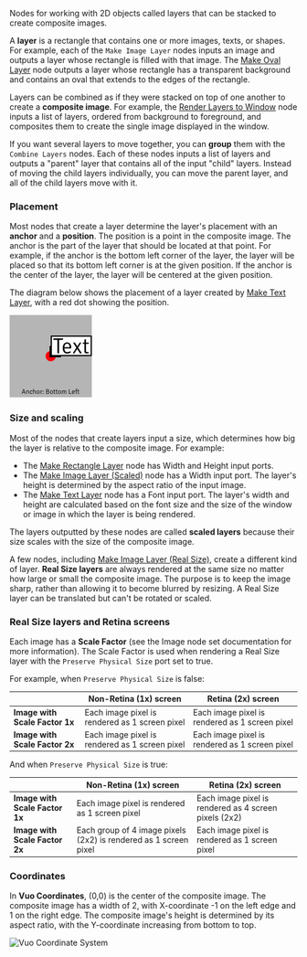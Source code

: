 Nodes for working with 2D objects called layers that can be stacked to create composite images.

A **layer** is a rectangle that contains one or more images, texts, or shapes. For example, each of the `Make Image Layer` nodes inputs an image and outputs a layer whose rectangle is filled with that image. The [Make Oval Layer](vuo-node://vuo.layer.make.oval2) node outputs a layer whose rectangle has a transparent background and contains an oval that extends to the edges of the rectangle.

Layers can be combined as if they were stacked on top of one another to create a **composite image**. For example, the [Render Layers to Window](vuo-node://vuo.layer.render.window2) node inputs a list of layers, ordered from background to foreground, and composites them to create the single image displayed in the window.

If you want several layers to move together, you can **group** them with the `Combine Layers` nodes. Each of these nodes inputs a list of layers and outputs a "parent" layer that contains all of the input "child" layers. Instead of moving the child layers individually, you can move the parent layer, and all of the child layers move with it.


### Placement

Most nodes that create a layer determine the layer's placement with an **anchor** and a **position**. The position is a point in the composite image. The anchor is the part of the layer that should be located at that point. For example, if the anchor is the bottom left corner of the layer, the layer will be placed so that its bottom left corner is at the given position. If the anchor is the center of the layer, the layer will be centered at the given position.

The diagram below shows the placement of a layer created by [Make Text Layer](vuo-node://vuo.layer.make.text2), with a red dot showing the position.

![](anchor.png)


### Size and scaling

Most of the nodes that create layers input a size, which determines how big the layer is relative to the composite image. For example:

   - The [Make Rectangle Layer](vuo-node://vuo.layer.make.rect) node has Width and Height input ports.
   - The [Make Image Layer (Scaled)](vuo-node://vuo.layer.make.scaled) node has a Width input port. The layer's height is determined by the aspect ratio of the input image.
   - The [Make Text Layer](vuo-node://vuo.layer.make.text2) node has a Font input port. The layer's width and height are calculated based on the font size and the size of the window or image in which the layer is being rendered.

The layers outputted by these nodes are called **scaled layers** because their size scales with the size of the composite image.

A few nodes, including [Make Image Layer (Real Size)](vuo-node://vuo.layer.make.realSize2), create a different kind of layer. **Real Size layers** are always rendered at the same size no matter how large or small the composite image. The purpose is to keep the image sharp, rather than allowing it to become blurred by resizing. A Real Size layer can be translated but can't be rotated or scaled.


### Real Size layers and Retina screens

Each image has a **Scale Factor** (see the Image node set documentation for more information).  The Scale Factor is used when rendering a Real Size layer with the `Preserve Physical Size` port set to true.

For example, when `Preserve Physical Size` is false:

&nbsp;                         | Non-Retina (1x) screen                         | Retina (2x) screen
------------------------------ | ---------------------------------------------- | ----------------------------------------------
**Image with Scale Factor 1x** | Each image pixel is rendered as 1 screen pixel | Each image pixel is rendered as 1 screen pixel
**Image with Scale Factor 2x** | Each image pixel is rendered as 1 screen pixel | Each image pixel is rendered as 1 screen pixel

And when `Preserve Physical Size` is true:

&nbsp;                         | Non-Retina (1x) screen                                           | Retina (2x) screen
------------------------------ | ---------------------------------------------------------------- | -----------------------------------------------------
**Image with Scale Factor 1x** | Each image pixel is rendered as 1 screen pixel                   | Each image pixel is rendered as 4 screen pixels (2x2)
**Image with Scale Factor 2x** | Each group of 4 image pixels (2x2) is rendered as 1 screen pixel | Each image pixel is rendered as 1 screen pixel


### Coordinates

In **Vuo Coordinates**, (0,0) is the center of the composite image. The composite image has a width of 2, with X-coordinate -1 on the left edge and 1 on the right edge. The composite image's height is determined by its aspect ratio, with the Y-coordinate increasing from bottom to top. 

![Vuo Coordinate System](vuo-coordinates-transparent.png)
